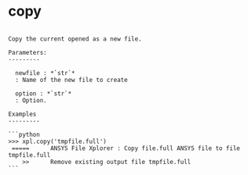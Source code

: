 # copy

````{method} ansXpl.copy(newfile, option='')

Copy the current opened as a new file.

Parameters:
---------

  newfile : *`str`*
  : Name of the new file to create

  option : *`str`*
  : Option.

Examples
---------

```python
>>> xpl.copy('tmpfile.full')
 =====      ANSYS File Xplorer : Copy file.full ANSYS file to file tmpfile.full
    >>      Remove existing output file tmpfile.full
```



````
